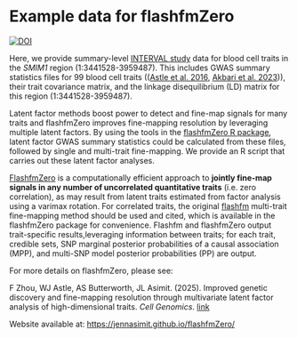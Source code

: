 # Example data for flashfmZero

<!-- badges: start -->

[![DOI](https://zenodo.org/badge/1011933350.svg)](https://doi.org/10.5281/zenodo.15785324)
<!-- badges: end -->
 
Here, we provide summary-level [INTERVAL
study](https://doi.org/10.1186/1745-6215-15-363) data for blood cell traits in the *SMIM1* region (1:3441528-3959487). This includes GWAS summary statistics files for 99 blood cell traits (([Astle et
al. 2016](https://doi.org/10.1016/j.cell.2016.10.042), [Akbari et
al. 2023](https://doi.org/10.1038/s41467-023-40679-y))), their trait covariance matrix, and the linkage disequilibrium (LD) matrix for this region (1:3441528-3959487).

Latent factor methods boost power to detect and fine-map signals for many traits and flashfmZero improves fine-mapping resolution by leveraging multiple latent factors.
By using the tools in the [flashfmZero R package](https://jennasimit.github.io/flashfmZero/), latent factor GWAS summary statistics could be calculated from these files, followed by single and multi-trait fine-mapping. We provide an R script that carries out these latent factor analyses.    
 
[FlashfmZero](https://doi.org/10.1016/j.xgen.2025.100847) is a computationally efficient approach to **jointly
fine-map signals in any number of uncorrelated quantitative traits**
(i.e. zero correlation), as may result from latent traits estimated from
factor analysis using a varimax rotation. For correlated traits, the
original [flashfm](https://www.nature.com/articles/s41467-021-26364-y)
multi-trait fine-mapping method should be used and cited, which is
available in the flashfmZero package for convenience. Flashfm and flashfmZero
output trait-specific results,leveraging information between traits; for
each trait, credible sets, SNP marginal posterior probabilities of
a causal association (MPP), and multi-SNP model posterior probabilities (PP) are
output.


For more details on flashfmZero, please see:

F Zhou, WJ Astle, AS Butterworth, JL Asimit. (2025). Improved genetic
discovery and fine-mapping resolution through multivariate latent factor
analysis of high-dimensional traits. *Cell Genomics*.
[link](https://doi.org/10.1016/j.xgen.2025.100847)

Website available at: <https://jennasimit.github.io/flashfmZero/>
 
 
 
